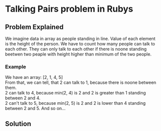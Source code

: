 # Talking Pairs problem in Rubys
## Problem Explained
We imagine data in array as people standing in line. Value of each element is the height of the person. We have to count how many people can talk to each other. They can only talk to each other if there is noone standing beetwen two peaple with height higher than minimum of the two people.

### Example
We have an array: [2, 1, 4, 5] <br>
From that, we can tell, that 2 can talk to 1, because there is noone between them.<br>
2 can talk to 4, because min(2, 4) is 2 and 2 is greater than 1 standing between 2 and 4. <br>
2 can't talk to 5, because min(2, 5) is 2 and 2 is lower than 4 standing between 2 and 5. And so on...

## Solution
